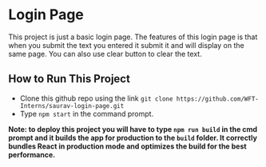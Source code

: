 # **Login Page**

This project is just a basic login page. The features of this login page is that when you submit the text you entered it submit it and will display on the same page. You can also use clear button to clear the text.

## **How to Run This Project**

* Clone this github repo using the link `git clone https://github.com/WFT-Interns/saurav-login-page.git`
* Type `npm start` in the command prompt.

**Note: to deploy this project you will have to type `npm run build` in the cmd prompt and it builds the app for production to the `build` folder. It correctly bundles React in production mode and optimizes the build for the best performance.**
